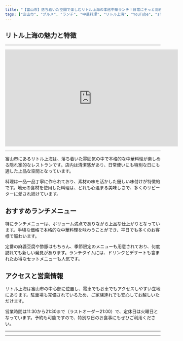```yaml
---
title: "【富山市】落ち着いた空間で楽しむリトル上海の本格中華ランチ！日常にそっと高級感を #shorts"
tags: ["富山市", "グルメ", "ランチ", "中華料理", "リトル上海", "YouTube", "shorts", "レストラン", "本格中華"]
---
```


## リトル上海の魅力と特徴

---

<!-- 🎥 YouTube動画埋め込み -->
<iframe width="560" height="315" src="https://www.youtube.com/embed/z222Q-cQ8UM" title="YouTube video player" frameborder="0" allowfullscreen></iframe>

---

富山市にあるリトル上海は、落ち着いた雰囲気の中で本格的な中華料理が楽しめる隠れ家的なレストランです。店内は清潔感があり、日常使いにも特別な日にも適した上品な空間となっています。

料理は一品一品丁寧に作られており、素材の味を活かした優しい味付けが特徴的です。地元の食材を使用した料理は、どれも心温まる美味しさで、多くのリピーターに愛され続けています。

## おすすめランチメニュー

特にランチメニューは、ボリューム満点でありながら上品な仕上がりとなっています。手頃な価格で本格的な中華料理を味わうことができ、平日でも多くのお客様で賑わいます。

定番の麻婆豆腐や酢豚はもちろん、季節限定のメニューも用意されており、何度訪れても新しい発見があります。ランチタイムには、ドリンクとデザートも含まれたお得なセットメニューも人気です。

## アクセスと営業情報

リトル上海は富山市の中心部に位置し、電車でもお車でもアクセスしやすい立地にあります。駐車場も完備されているため、ご家族連れでも安心してお越しいただけます。

営業時間は11:30から21:30まで（ラストオーダー21:00）で、定休日は火曜日となっています。予約も可能ですので、特別な日のお食事にもぜひご利用ください。

---

<!-- 🗺 Googleマップ（自動表示: page.tsxで地域名から自動生成） -->

<!-- 📍 宿泊リンク（自動表示: page.tsxで地域別リンクを自動生成）
     - タイトルから地域名を抽出
     - JTB / 楽天トラベル / じゃらん / 一休.com 対応
     - 環境変数でプロバイダー切替可能
-->

<!-- 📚 関連記事（自動表示: page.tsxで同カテゴリから2件自動選択） -->

<!-- 🏷️ タグ（自動表示: page.tsxで記事最下部に自動配置） -->

---

<!--
【記事文字数ルール】
- 基本文字数: 最低1000文字以上
- 推奨文字数: 1000〜1500文字（スマホ読みやすさ最優先）
- 上限なし: 情報量的に必要な場合は1500文字や2000文字を超えても良い
- 判断基準: 読者にとって価値ある情報を過不足なく提供できる文字数

【記事構成の最終形】
1. タイトル・動画・本文
2. まとめ
3. Googleマップ（見出しなし、マップのみ自動表示）
4. **宿泊リンク（地域別自動生成）** ← 2025年10月7日追加
5. 関連記事（H3、同カテゴリから2件自動選択）
6. タグ（記事最下部に自動表示）
7. ナビゲーションボタン

【宿泊リンクシステム仕様】
- タイトルから地域名を自動抽出（【〇〇市】形式優先）
- 北陸地方地域辞書: 富山/石川/福井の主要都市対応
- 対応プロバイダー: JTB（既定）/ 楽天トラベル / じゃらん / 一休.com
- 環境変数で切替: NEXT_PUBLIC_DEFAULT_TRAVEL_PROVIDER
- URLテンプレート: 地域名自動エンコード + アフィリエイトID挿入
- 配置位置: Googleマップ直後、関連記事より前

【自動生成セクション】
※以下はpage.tsxで自動生成されるため、記事本文には含めない
- Googleマップ: タイトル【】内の地域名から生成
- 宿泊リンク: 地域名抽出 → Deeplink生成 → スタイル適用
- 関連記事: 同カテゴリから2件を自動選択・リンク化
- タグ: 記事データから最下部に自動配置

【削除済みセクション】
※アクセス方法・周辺情報・公式リンクセクションは不要（2025年10月5日削除）

【AdSense・アフィリエイト】
- Google AdSense: 全ページ自動読み込み（layout.tsx）
- アフィリエイトスクリプト: AffilScript（layout.tsx）
- data-affil属性での動的リンク変換機能あり（現在は宿泊リンクで代替）

【最終更新】2025年10月7日 - 地域別宿泊リンク自動生成システム実装
-->
